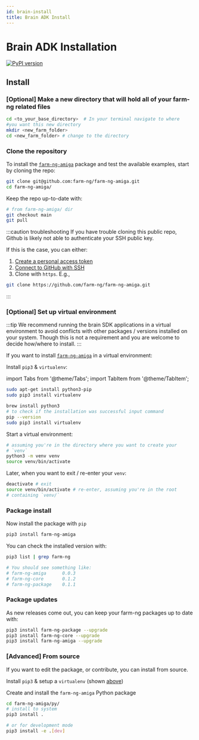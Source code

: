```yaml
---
id: brain-install
title: Brain ADK Install
---
```


# Brain ADK Installation

[![PyPI version](https://badge.fury.io/py/farm-ng-amiga.svg)](https://pypi.org/project/farm-ng-amiga)

## Install

### [Optional] Make a new directory that will hold all of your farm-ng related files

```bash
cd <to_your_base_directory>  # In your terminal navigate to where
#you want this new directory
mkdir <new_farm_folder>
cd <new_farm_folder> # change to the directory
```

### Clone the repository

To install the
[`farm-ng-amiga`](https://github.com/farm-ng/farm-ng-amiga)
package and test the available examples, start by cloning the
repo:

```bash
git clone git@github.com:farm-ng/farm-ng-amiga.git
cd farm-ng-amiga/
```

Keep the repo up-to-date with:

```bash
# from farm-ng-amiga/ dir
git checkout main
git pull
```

:::caution troubleshooting
If you have trouble cloning this public repo, Github is likely
not able to authenticate your SSH public key.

If this is the case, you can either:

1. [Create a personal access token](https://docs.github.com/en/authentication/keeping-your-account-and-data-secure/creating-a-personal-access-token)
2. [Connect to GitHub with SSH](https://docs.github.com/en/authentication/connecting-to-github-with-ssh)
3. Clone with `https`. E.g.,

```bash
git clone https://github.com/farm-ng/farm-ng-amiga.git
```

:::

### [Optional] Set up virtual environment

:::tip
We recommend running the brain SDK applications in a virtual
environment to avoid conflicts with other packages / versions
installed on your system.
Though this is not a requirement and you are welcome to decide
how/where to install.
:::

If you want to install [`farm-ng-amiga`](https://pypi.org/project/farm-ng-amiga) in a virtual environment:

Install `pip3` & `virtualenv`:

import Tabs from '@theme/Tabs';
import TabItem from '@theme/TabItem';

<Tabs>
<TabItem value="linux" label="Linux" default>

```bash
sudo apt-get install python3-pip
sudo pip3 install virtualenv
```

</TabItem>
<TabItem value="macos" label="MacOs">

```bash
brew install python3
# to check if the installation was successful input command
pip --version
sudo pip3 install virtualenv
```

</TabItem>
</Tabs>

Start a virtual environment:

```bash
# assuming you're in the directory where you want to create your
# `venv`
python3 -m venv venv
source venv/bin/activate
```

Later, when you want to exit / re-enter your `venv`:

```bash
deactivate # exit
source venv/bin/activate # re-enter, assuming you're in the root
# containing `venv/`
```

### Package install

Now install the package with `pip`

```bash
pip3 install farm-ng-amiga
```

You can check the installed version with:

```bash
pip3 list | grep farm-ng

# You should see something like:
# farm-ng-amiga      0.0.3
# farm-ng-core       0.1.2
# farm-ng-package    0.1.1
```

### Package updates

As new releases come out, you can keep your farm-ng packages up
to date with:

```bash
pip3 install farm-ng-package --upgrade
pip3 install farm-ng-core --upgrade
pip3 install farm-ng-amiga --upgrade
```

### [Advanced] From source

If you want to edit the package, or contribute, you can install
from source.

Install `pip3` & setup a `virtualenv` (shown
[above](#optional-set-up-virtual-environment))

Create and install the ``farm-ng-amiga`` Python package

```bash
cd farm-ng-amiga/py/
# install to system
pip3 install .
```

```bash
# or for development mode
pip3 install -e .[dev]
```
